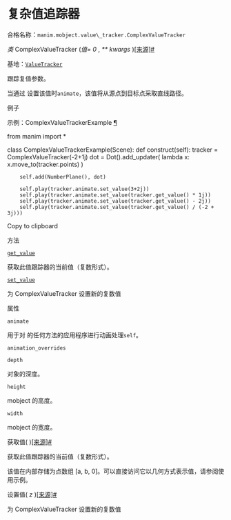# 复杂值追踪器

合格名称：`manim.mobject.value\_tracker.ComplexValueTracker`

_类_ ComplexValueTracker (_值= 0_ , _\*\* kwargs_ )[\[来源\]](../_modules/manim/mobject/value_tracker.html#ComplexValueTracker)[#](#manim.mobject.value_tracker.ComplexValueTracker "此定义的固定链接")

基地：[`ValueTracker`](manim.mobject.value_tracker.ValueTracker.html#manim.mobject.value_tracker.ValueTracker "manim.mobject.value_tracker.ValueTracker")

跟踪复值参数。

当通过 设置该值时`animate`，该值将从源点到目标点采取直线路径。

例子

示例：ComplexValueTrackerExample [¶](#complexvaluetrackerexample)

from manim import \*

class ComplexValueTrackerExample(Scene):
def construct(self):
tracker = ComplexValueTracker(-2+1j)
dot = Dot().add_updater(
lambda x: x.move_to(tracker.points)
)

        self.add(NumberPlane(), dot)

        self.play(tracker.animate.set_value(3+2j))
        self.play(tracker.animate.set_value(tracker.get_value() * 1j))
        self.play(tracker.animate.set_value(tracker.get_value() - 2j))
        self.play(tracker.animate.set_value(tracker.get_value() / (-2 + 3j)))

Copy to clipboard

方法

[`get_value`](#manim.mobject.value_tracker.ComplexValueTracker.get_value "manim.mobject.value_tracker.ComplexValueTracker.get_value")

获取此值跟踪器的当前值（复数形式）。

[`set_value`](#manim.mobject.value_tracker.ComplexValueTracker.set_value "manim.mobject.value_tracker.ComplexValueTracker.set_value")

为 ComplexValueTracker 设置新的复数值

属性

`animate`

用于对 的任何方法的应用程序进行动画处理`self`。

`animation_overrides`

`depth`

对象的深度。

`height`

mobject 的高度。

`width`

mobject 的宽度。

获取值( )[\[来源\]](../_modules/manim/mobject/value_tracker.html#ComplexValueTracker.get_value)[#](#manim.mobject.value_tracker.ComplexValueTracker.get_value "此定义的固定链接")

获取此值跟踪器的当前值（复数形式）。

该值在内部存储为点数组 \[a, b, 0\]。可以直接访问它以几何方式表示值，请参阅使用示例。

设置值( _z_ )[\[来源\]](../_modules/manim/mobject/value_tracker.html#ComplexValueTracker.set_value)[#](#manim.mobject.value_tracker.ComplexValueTracker.set_value "此定义的固定链接")

为 ComplexValueTracker 设置新的复数值
